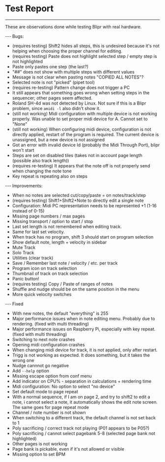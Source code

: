 # Test Report

---

These are observations done while testing Blipr with real hardware.

--- Bugs:

- (requires testing) Shift2 hides all steps, this is undesired because it's not helping when choosing the proper channel for editing.
- (requires testing) Paste does not highlight selected step / empty step is not highlighted
- Paste only pastes one step (the last?)
- "##" does not show with multiple steps with different values
- Message is not clear when pasting notes "COPIED ALL NOTES"?
- Selected note is not "picked" (pipet tool)
- (requires re-testing) Pattern change does not trigger a PC
- It still appears that something goes wrong when setting steps in the sequencer; other pages seem affected.
- Roland SH-4d was not detected by Linux. Not sure if this is a Blipr problem, since `amidi -l` also didn't show it.
- (still not working) Midi configuration with multiple device is not working properly. Was unable to set proper midi device for A. Cannot set to "None"
- (still not working) When configuring midi device, configuration is not directly applied, restart of the program is required. The current device is unassigned, but a new device is not assigned
- Got an error with invalid device Id (probably the Midi Through Port), blipr won't start
- Steps are set on disabled tiles (takes not in account page length (possible also track length))
- (requires re-testing) It appears that the note off is not properly send when changing the note tone
- Key repeat is repeating also on steps

--- Improvements:

- When no notes are selected cut/copy/paste = on notes/track/step
- (requires testing) Shift1+Shift2+Note to directly edit a single note
- Configuration: Midi PC representation needs to be represented +1 (1-16 instead of 0-15)
- Missing page numbers / max pages
- Missing transport / option to start / stop
- Last set length is not remembered when editing track.
- Same for last set velocity.
- When track has no program, shift 3 should start on program selection
- Show default note, length + velocity in sidebar
- Mute Track
- Solo Track
- Utilities (clear track)
- Save / Remember last note / velocity / etc. per track
- Program icon on track selection
- Thumbnail of track on track selection
- Panic button!
- (requires testing) Copy / Paste of ranges of notes
- Shuffle and nudge should be on the same position in the menu
- More quick velocity switches

--- Fixed

- With new notes, the default "everything" is 255
- Major performance issues when in note editing menu. Probably due to rendering. (fixed with multi threading)
- Major performance issues on Raspberry Pi, especially with key repeat. (fixed with multi threading)
- Switching to next note crashes
- Opening midi configuration crashes
- When changing midi device for track, it is not applied, only after restart.
- Trigg is not working as expected. It does something, but it takes the wrong one
- Nudge cannnot go negative
- Add `--help` option
- Missing escape option from conf menu
- Add indicator on CPU% - separation in calculations + rendering time
- Midi configuration: No option to select "no device"
- Set default mode to page repeat
- With a normal sequence, if I am on page 2, and try to shift2 to edit a note, i cannot select a note, it automatically shows the edit note screen. The same goes for page repeat mode
- Channel / note number is not shown
- When switching to a different track, the default channel is not set back to 1
- Poly sacrificing / correct track not playing (P01 appears to be P05?)
- Poly sacrificing / cannot select pagebank 5-8 (selected page bank not highlighted)
- Other pages is not working
- Page bank is pickable, even if it's not allowed or visible
- Missing option to set BPM
